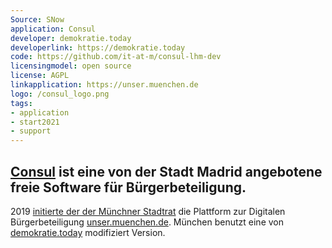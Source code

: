 ```yaml
---
Source: SNow
application: Consul
developer: demokratie.today
developerlink: https://demokratie.today
code: https://github.com/it-at-m/consul-lhm-dev
licensingmodel: open source
license: AGPL
linkapplication: https://unser.muenchen.de
logo: /consul_logo.png
tags:
- application
- start2021
- support
---
```

[Consul](https://consuldemocracy.org) ist eine von der Stadt Madrid angebotene freie Software für Bürgerbeteiligung.
---

2019 [initierte der der Münchner Stadtrat](https://risi.muenchen.de/risi/dokument/v/5728776) die Plattform zur Digitalen Bürgerbeteiligung [unser.muenchen.de](https://unser.muenchen.de). 
München benutzt eine von [demokratie.today](https://demokratie.today) modifiziert Version.

